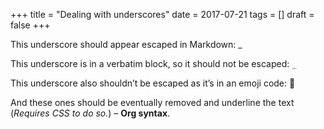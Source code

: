 +++
title = "Dealing with underscores"
date = 2017-07-21
tags = []
draft = false
+++

This underscore should appear escaped in Markdown: \_

This underscore is in a verbatim block, so it should not be escaped:
`_`

This underscore also shouldn&rsquo;t be escaped as it&rsquo;s in an emoji
code: :raised_hands:

And these ones should be eventually removed and <span class="underline">underline</span> the text
(_Requires CSS to do so._) &#x2013; **Org syntax**.
